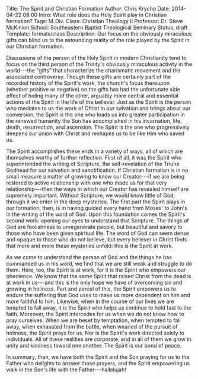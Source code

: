 Title: The Spirit and Christian Formation
Author: Chris Krycho
Date: 2014-04-22 08:00
Intro: What role does the Holy Spirit play in Christian formation?
Tags: M.&hairsp;Div.
Class: Christian Theology II
Professor: Dr. Steve McKinion
School: Southeastern Baptist Theological Seminary
Status: draft
Template: formats/class
Description: Our focus on the obviously miraculous gifts can blind us to the astounding reality of the role played by the Spirit in our Christian formation.

Discussions of the person of the Holy Spirit in modern Christianity tend to focus on the third person of the Trinity's obviously miraculous activity in the world---the "gifts" that characterize the charismatic movement and the associated controversy. Though these gifts are certainly part of the recorded history of the Spirit's work, the church's focus thereupon (whether positive or negative) on the gifts has had the unfortunate side effect of hiding many of the other, arguably more central and essential actions of the Spirit in the life of the believer. Just as the Spirit is the person who mediates to us the work of Christ in our salvation and brings about our conversion, the Spirit is the one who leads us into greater participation in the renewed humanity the Son has accomplished in his incarnation, life, death, resurrection, and ascension. The Spirit is the one who progressively deepens our union with Christ and reshapes us to be like Him who saved us.

The Spirit accomplishes these ends in a variety of ways, all of which are themselves worthy of further reflection. First of all, it was the Spirit who superintended the writing of Scripture, the self-revelation of the Triune Godhead for our salvation and sanctification. If Christian formation is in no small measure a matter of growing to know our Creator---if we are being restored to active relationship with one who made us for that very relationship---then the ways in which our Creator has revealed himself are supremely important. Without Scripture, we would know little of God; through it we enter in the deep mysteries. The first part the Spirit plays in our formation, then, is in having guided every hand from Moses' to John's in the writing of the word of God. Upon this foundation comes the Spirit's second work: opening our eyes to understand that Scripture. The things of God are foolishness to unregenerate people, but beautiful and savory to those who have been given spiritual life. The word of God can seem dense and opaque to those who do not believe, but every believer in Christ finds that more and more these mysteries unfold: this is the Spirit at work.

As we come to understand the person of God and the things he has commanded us in his word, we find that we are still weak and struggle to do them. Here, too, the Spirit is at work, for it is the Spirit who empowers our obedience. We know that the same Spirit that raised Christ from the dead is at work in us---and this is the only hope we have of overcoming sin and growing in holiness. Part and parcel of this, the Spirit empowers us to endure the suffering that God uses to make us more dependent on him and more faithful to him. Likewise, when in the course of our lives we are tempted to fall away, it is the Spirit who helps us continue to hold fast to the faith. Moreover, the Spirit intercedes for us when we do not know how to pray ourselves. When we are beset by temptation, when tempted to fall away, when exhausted from the battle, when wearied of the pursuit of holiness, the Spirit prays for us. Nor is the Spirit's work directed solely to individuals. All of these realities are corporate, and in all of them we grow in unity and kindness toward one another. The Spirit is our bond of peace.

In summary, then, we have both the Spirit and the Son praying for us to the Father who delights to answer those prayers, and the Spirit empowering us walk in the Son's life with the Father---hallelujah!